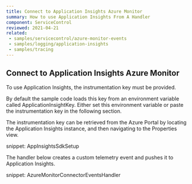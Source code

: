 ```yaml
---
title: Connect to Application Insights Azure Monitor
summary: How to use Application Insights From A Handler
component: ServiceControl
reviewed: 2021-04-21
related:
 - samples/servicecontrol/azure-monitor-events
 - samples/logging/application-insights
 - samples/tracing
---
```


## Connect to Application Insights Azure Monitor

To use Application Insights, the instrumentation key must be provided. 

By default the sample code loads this key from an environment variable called ApplicationInsightKey. Either set this environment variable or paste the instrumentation key in the following section.

The instrumentation key can be retrieved from the Azure Portal by locating the Application Insights instance, and then navigating to the Properties view.

snippet: AppInsightsSdkSetup

The handler below creates a custom telemetry event and pushes it to Application Insights.

snippet: AzureMonitorConnectorEventsHandler
